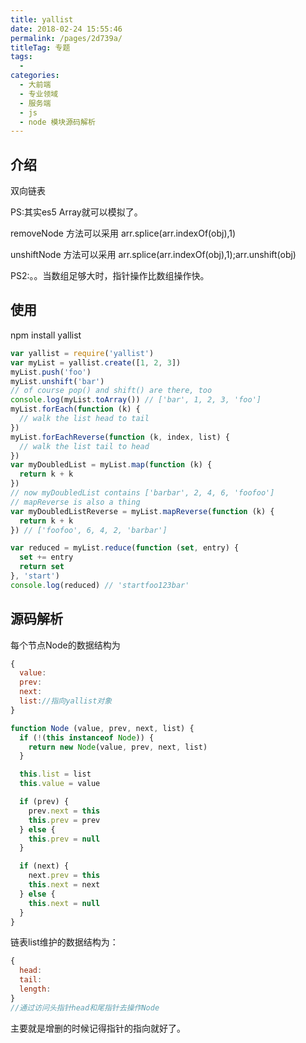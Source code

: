 ```yaml
---
title: yallist
date: 2018-02-24 15:55:46
permalink: /pages/2d739a/
titleTag: 专题
tags: 
  - 
categories: 
  - 大前端
  - 专业领域
  - 服务端
  - js
  - node 模块源码解析
---
```

## 介绍

双向链表

PS:其实es5 Array就可以模拟了。

removeNode 方法可以采用 arr.splice(arr.indexOf(obj),1)

unshiftNode 方法可以采用 arr.splice(arr.indexOf(obj),1);arr.unshift(obj)

PS2:。。当数组足够大时，指针操作比数组操作快。

## 使用

npm install yallist

```javascript
var yallist = require('yallist')
var myList = yallist.create([1, 2, 3])
myList.push('foo')
myList.unshift('bar')
// of course pop() and shift() are there, too
console.log(myList.toArray()) // ['bar', 1, 2, 3, 'foo']
myList.forEach(function (k) {
  // walk the list head to tail
})
myList.forEachReverse(function (k, index, list) {
  // walk the list tail to head
})
var myDoubledList = myList.map(function (k) {
  return k + k
})
// now myDoubledList contains ['barbar', 2, 4, 6, 'foofoo']
// mapReverse is also a thing
var myDoubledListReverse = myList.mapReverse(function (k) {
  return k + k
}) // ['foofoo', 6, 4, 2, 'barbar']

var reduced = myList.reduce(function (set, entry) {
  set += entry
  return set
}, 'start')
console.log(reduced) // 'startfoo123bar'
```

## 源码解析

每个节点Node的数据结构为

```js
{
  value:
  prev:
  next:
  list://指向yallist对象
}

function Node (value, prev, next, list) {
  if (!(this instanceof Node)) {
    return new Node(value, prev, next, list)
  }

  this.list = list
  this.value = value

  if (prev) {
    prev.next = this
    this.prev = prev
  } else {
    this.prev = null
  }

  if (next) {
    next.prev = this
    this.next = next
  } else {
    this.next = null
  }
}
```

链表list维护的数据结构为：
```js
{
  head:
  tail:
  length:
}
//通过访问头指针head和尾指针去操作Node
```

主要就是增删的时候记得指针的指向就好了。